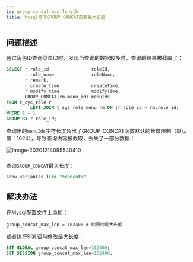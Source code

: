 ```yaml
---
id: group-concat-max-length
title: Mysql修改GROUP_CONCAT函数最大长度
---
```


## 问题描述

通过角色ID查询菜单ID时，发现当查询的数据较多时，查询的结果被截取了：

```sql
SELECT r.role_id                roleId,
       r.role_name              roleName,
       r.remark,
       r.create_time            createTime,
       r.modify_time            modifyTime,
       GROUP_CONCAT(rm.menu_id) menuIds
FROM t_sys_role r
         LEFT JOIN t_sys_role_menu rm ON (r.role_id = rm.role_id)
WHERE 1 = 1
GROUP BY r.role_id;
```

查询出的`menuIds`字符长度超出了GROUP_CONCAT函数默认的长度限制（默认值：1024），导致查询内容被截取，丢失了一部分数据：

![image-20201214095540410](https://upyun.shiguangping.com//imgs/20201214095547.png)

### 

查询`GROUP_CONCAT`最大长度：

```sql
show variables like "%concat%"
```



## 解决办法

在Mysql配置文件上添加：

```
group_concat_max_len = 102400 # 你要的最大长度
```



或者执行SQL语句修改最大长度：

```sql
SET GLOBAL group_concat_max_len=102400;
SET SESSION group_concat_max_len=102400;
```

